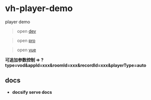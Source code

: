 # vh-player-demo
player demo

> open [dev](https://erluzi.github.io/vh-player-demo/dev/)

> open [pro](https://erluzi.github.io/vh-player-demo/pro/)

> open [vue](https://erluzi.github.io/vh-player-demo/vue3/)

**可追加参数控制 => ?type=vod&appId=xxx&roomId=xxx&recordId=xxx&playerType=auto**

## docs

- **docsify serve docs**
